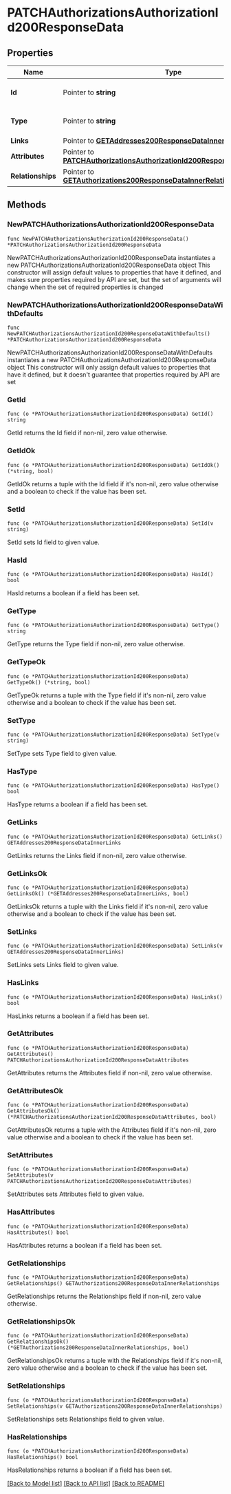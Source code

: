 # PATCHAuthorizationsAuthorizationId200ResponseData

## Properties

Name | Type | Description | Notes
------------ | ------------- | ------------- | -------------
**Id** | Pointer to **string** | The resource&#39;s id | [optional] 
**Type** | Pointer to **string** | The resource&#39;s type | [optional] 
**Links** | Pointer to [**GETAddresses200ResponseDataInnerLinks**](GETAddresses200ResponseDataInnerLinks.md) |  | [optional] 
**Attributes** | Pointer to [**PATCHAuthorizationsAuthorizationId200ResponseDataAttributes**](PATCHAuthorizationsAuthorizationId200ResponseDataAttributes.md) |  | [optional] 
**Relationships** | Pointer to [**GETAuthorizations200ResponseDataInnerRelationships**](GETAuthorizations200ResponseDataInnerRelationships.md) |  | [optional] 

## Methods

### NewPATCHAuthorizationsAuthorizationId200ResponseData

`func NewPATCHAuthorizationsAuthorizationId200ResponseData() *PATCHAuthorizationsAuthorizationId200ResponseData`

NewPATCHAuthorizationsAuthorizationId200ResponseData instantiates a new PATCHAuthorizationsAuthorizationId200ResponseData object
This constructor will assign default values to properties that have it defined,
and makes sure properties required by API are set, but the set of arguments
will change when the set of required properties is changed

### NewPATCHAuthorizationsAuthorizationId200ResponseDataWithDefaults

`func NewPATCHAuthorizationsAuthorizationId200ResponseDataWithDefaults() *PATCHAuthorizationsAuthorizationId200ResponseData`

NewPATCHAuthorizationsAuthorizationId200ResponseDataWithDefaults instantiates a new PATCHAuthorizationsAuthorizationId200ResponseData object
This constructor will only assign default values to properties that have it defined,
but it doesn't guarantee that properties required by API are set

### GetId

`func (o *PATCHAuthorizationsAuthorizationId200ResponseData) GetId() string`

GetId returns the Id field if non-nil, zero value otherwise.

### GetIdOk

`func (o *PATCHAuthorizationsAuthorizationId200ResponseData) GetIdOk() (*string, bool)`

GetIdOk returns a tuple with the Id field if it's non-nil, zero value otherwise
and a boolean to check if the value has been set.

### SetId

`func (o *PATCHAuthorizationsAuthorizationId200ResponseData) SetId(v string)`

SetId sets Id field to given value.

### HasId

`func (o *PATCHAuthorizationsAuthorizationId200ResponseData) HasId() bool`

HasId returns a boolean if a field has been set.

### GetType

`func (o *PATCHAuthorizationsAuthorizationId200ResponseData) GetType() string`

GetType returns the Type field if non-nil, zero value otherwise.

### GetTypeOk

`func (o *PATCHAuthorizationsAuthorizationId200ResponseData) GetTypeOk() (*string, bool)`

GetTypeOk returns a tuple with the Type field if it's non-nil, zero value otherwise
and a boolean to check if the value has been set.

### SetType

`func (o *PATCHAuthorizationsAuthorizationId200ResponseData) SetType(v string)`

SetType sets Type field to given value.

### HasType

`func (o *PATCHAuthorizationsAuthorizationId200ResponseData) HasType() bool`

HasType returns a boolean if a field has been set.

### GetLinks

`func (o *PATCHAuthorizationsAuthorizationId200ResponseData) GetLinks() GETAddresses200ResponseDataInnerLinks`

GetLinks returns the Links field if non-nil, zero value otherwise.

### GetLinksOk

`func (o *PATCHAuthorizationsAuthorizationId200ResponseData) GetLinksOk() (*GETAddresses200ResponseDataInnerLinks, bool)`

GetLinksOk returns a tuple with the Links field if it's non-nil, zero value otherwise
and a boolean to check if the value has been set.

### SetLinks

`func (o *PATCHAuthorizationsAuthorizationId200ResponseData) SetLinks(v GETAddresses200ResponseDataInnerLinks)`

SetLinks sets Links field to given value.

### HasLinks

`func (o *PATCHAuthorizationsAuthorizationId200ResponseData) HasLinks() bool`

HasLinks returns a boolean if a field has been set.

### GetAttributes

`func (o *PATCHAuthorizationsAuthorizationId200ResponseData) GetAttributes() PATCHAuthorizationsAuthorizationId200ResponseDataAttributes`

GetAttributes returns the Attributes field if non-nil, zero value otherwise.

### GetAttributesOk

`func (o *PATCHAuthorizationsAuthorizationId200ResponseData) GetAttributesOk() (*PATCHAuthorizationsAuthorizationId200ResponseDataAttributes, bool)`

GetAttributesOk returns a tuple with the Attributes field if it's non-nil, zero value otherwise
and a boolean to check if the value has been set.

### SetAttributes

`func (o *PATCHAuthorizationsAuthorizationId200ResponseData) SetAttributes(v PATCHAuthorizationsAuthorizationId200ResponseDataAttributes)`

SetAttributes sets Attributes field to given value.

### HasAttributes

`func (o *PATCHAuthorizationsAuthorizationId200ResponseData) HasAttributes() bool`

HasAttributes returns a boolean if a field has been set.

### GetRelationships

`func (o *PATCHAuthorizationsAuthorizationId200ResponseData) GetRelationships() GETAuthorizations200ResponseDataInnerRelationships`

GetRelationships returns the Relationships field if non-nil, zero value otherwise.

### GetRelationshipsOk

`func (o *PATCHAuthorizationsAuthorizationId200ResponseData) GetRelationshipsOk() (*GETAuthorizations200ResponseDataInnerRelationships, bool)`

GetRelationshipsOk returns a tuple with the Relationships field if it's non-nil, zero value otherwise
and a boolean to check if the value has been set.

### SetRelationships

`func (o *PATCHAuthorizationsAuthorizationId200ResponseData) SetRelationships(v GETAuthorizations200ResponseDataInnerRelationships)`

SetRelationships sets Relationships field to given value.

### HasRelationships

`func (o *PATCHAuthorizationsAuthorizationId200ResponseData) HasRelationships() bool`

HasRelationships returns a boolean if a field has been set.


[[Back to Model list]](../README.md#documentation-for-models) [[Back to API list]](../README.md#documentation-for-api-endpoints) [[Back to README]](../README.md)


